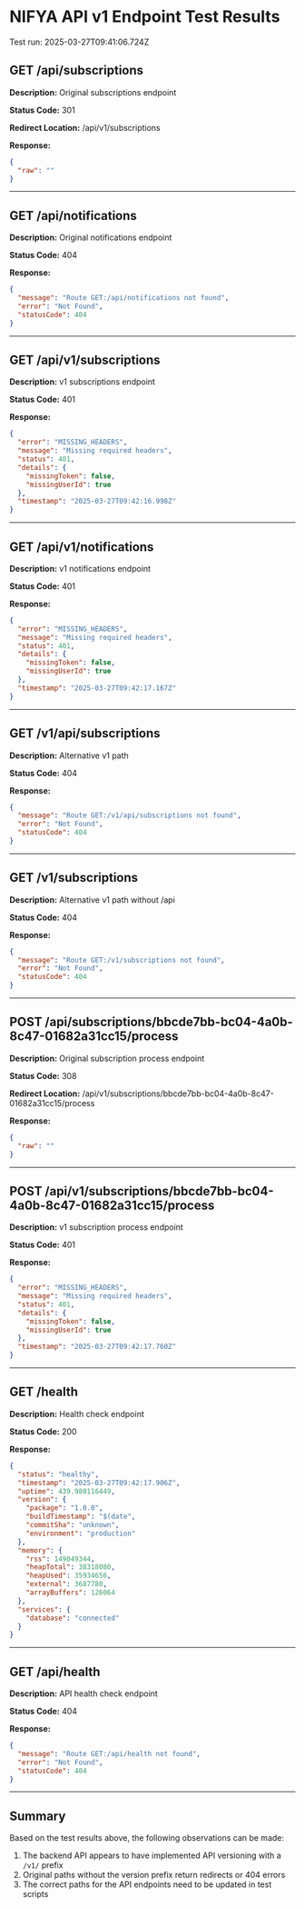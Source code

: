 # NIFYA API v1 Endpoint Test Results

Test run: 2025-03-27T09:41:06.724Z

## GET /api/subscriptions

**Description:** Original subscriptions endpoint

**Status Code:** 301

**Redirect Location:** /api/v1/subscriptions

**Response:**
```json
{
  "raw": ""
}
```

---

## GET /api/notifications

**Description:** Original notifications endpoint

**Status Code:** 404

**Response:**
```json
{
  "message": "Route GET:/api/notifications not found",
  "error": "Not Found",
  "statusCode": 404
}
```

---

## GET /api/v1/subscriptions

**Description:** v1 subscriptions endpoint

**Status Code:** 401

**Response:**
```json
{
  "error": "MISSING_HEADERS",
  "message": "Missing required headers",
  "status": 401,
  "details": {
    "missingToken": false,
    "missingUserId": true
  },
  "timestamp": "2025-03-27T09:42:16.998Z"
}
```

---

## GET /api/v1/notifications

**Description:** v1 notifications endpoint

**Status Code:** 401

**Response:**
```json
{
  "error": "MISSING_HEADERS",
  "message": "Missing required headers",
  "status": 401,
  "details": {
    "missingToken": false,
    "missingUserId": true
  },
  "timestamp": "2025-03-27T09:42:17.167Z"
}
```

---

## GET /v1/api/subscriptions

**Description:** Alternative v1 path

**Status Code:** 404

**Response:**
```json
{
  "message": "Route GET:/v1/api/subscriptions not found",
  "error": "Not Found",
  "statusCode": 404
}
```

---

## GET /v1/subscriptions

**Description:** Alternative v1 path without /api

**Status Code:** 404

**Response:**
```json
{
  "message": "Route GET:/v1/subscriptions not found",
  "error": "Not Found",
  "statusCode": 404
}
```

---

## POST /api/subscriptions/bbcde7bb-bc04-4a0b-8c47-01682a31cc15/process

**Description:** Original subscription process endpoint

**Status Code:** 308

**Redirect Location:** /api/v1/subscriptions/bbcde7bb-bc04-4a0b-8c47-01682a31cc15/process

**Response:**
```json
{
  "raw": ""
}
```

---

## POST /api/v1/subscriptions/bbcde7bb-bc04-4a0b-8c47-01682a31cc15/process

**Description:** v1 subscription process endpoint

**Status Code:** 401

**Response:**
```json
{
  "error": "MISSING_HEADERS",
  "message": "Missing required headers",
  "status": 401,
  "details": {
    "missingToken": false,
    "missingUserId": true
  },
  "timestamp": "2025-03-27T09:42:17.760Z"
}
```

---

## GET /health

**Description:** Health check endpoint

**Status Code:** 200

**Response:**
```json
{
  "status": "healthy",
  "timestamp": "2025-03-27T09:42:17.906Z",
  "uptime": 439.980116449,
  "version": {
    "package": "1.0.0",
    "buildTimestamp": "$(date",
    "commitSha": "unknown",
    "environment": "production"
  },
  "memory": {
    "rss": 149049344,
    "heapTotal": 38318080,
    "heapUsed": 35934656,
    "external": 3687780,
    "arrayBuffers": 126064
  },
  "services": {
    "database": "connected"
  }
}
```

---

## GET /api/health

**Description:** API health check endpoint

**Status Code:** 404

**Response:**
```json
{
  "message": "Route GET:/api/health not found",
  "error": "Not Found",
  "statusCode": 404
}
```

---

## Summary

Based on the test results above, the following observations can be made:

1. The backend API appears to have implemented API versioning with a `/v1/` prefix
2. Original paths without the version prefix return redirects or 404 errors
3. The correct paths for the API endpoints need to be updated in test scripts


